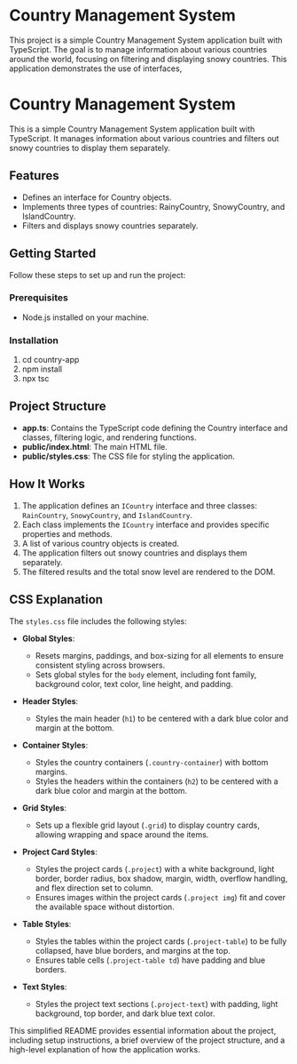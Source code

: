 # Country Management System

This project is a simple Country Management System application built with TypeScript. The goal is to manage information about various countries around the world, focusing on filtering and displaying snowy countries. This application demonstrates the use of interfaces,

# Country Management System

This is a simple Country Management System application built with TypeScript. It manages information about various countries and filters out snowy countries to display them separately.

## Features

- Defines an interface for Country objects.
- Implements three types of countries: RainyCountry, SnowyCountry, and IslandCountry.
- Filters and displays snowy countries separately.

## Getting Started

Follow these steps to set up and run the project:

### Prerequisites

- Node.js installed on your machine.

### Installation

1. cd country-app
2. npm install
3. npx tsc

## Project Structure

- **app.ts**: Contains the TypeScript code defining the Country interface and classes, filtering logic, and rendering functions.
- **public/index.html**: The main HTML file.
- **public/styles.css**: The CSS file for styling the application.

## How It Works

1. The application defines an `ICountry` interface and three classes: `RainCountry`, `SnowyCountry`, and `IslandCountry`.
2. Each class implements the `ICountry` interface and provides specific properties and methods.
3. A list of various country objects is created.
4. The application filters out snowy countries and displays them separately.
5. The filtered results and the total snow level are rendered to the DOM.


## CSS Explanation

The `styles.css` file includes the following styles:

- **Global Styles**:
  - Resets margins, paddings, and box-sizing for all elements to ensure consistent styling across browsers.
  - Sets global styles for the `body` element, including font family, background color, text color, line height, and padding.

- **Header Styles**:
  - Styles the main header (`h1`) to be centered with a dark blue color and margin at the bottom.

- **Container Styles**:
  - Styles the country containers (`.country-container`) with bottom margins.
  - Styles the headers within the containers (`h2`) to be centered with a dark blue color and margin at the bottom.

- **Grid Styles**:
  - Sets up a flexible grid layout (`.grid`) to display country cards, allowing wrapping and space around the items.

- **Project Card Styles**:
  - Styles the project cards (`.project`) with a white background, light border, border radius, box shadow, margin, width, overflow handling, and flex direction set to column.
  - Ensures images within the project cards (`.project img`) fit and cover the available space without distortion.

- **Table Styles**:
  - Styles the tables within the project cards (`.project-table`) to be fully collapsed, have blue borders, and margins at the top.
  - Ensures table cells (`.project-table td`) have padding and blue borders.

- **Text Styles**:
  - Styles the project text sections (`.project-text`) with padding, light background, top border, and dark blue text color.


This simplified README provides essential information about the project, including setup instructions, a brief overview of the project structure, and a high-level explanation of how the application works.



